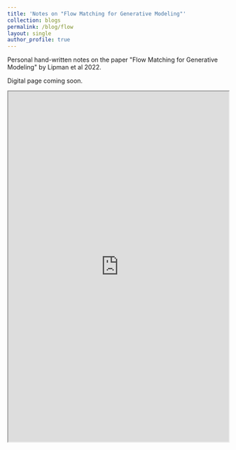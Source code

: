 ```yaml
---
title: 'Notes on "Flow Matching for Generative Modeling"'
collection: blogs
permalink: /blog/flow
layout: single
author_profile: true
---
```


Personal hand-written notes on the paper "Flow Matching for Generative Modeling" by Lipman et al 2022. 

Digital page coming soon.

<iframe src="https://fpramunno.github.io/files/Flow%20Matching.pdf" width="100%" height="800px"></iframe>

